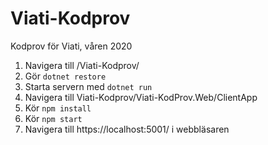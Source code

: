 # Viati-Kodprov
Kodprov för Viati, våren 2020

1. Navigera till /Viati-Kodprov/
2. Gör `dotnet restore`
3. Starta servern med `dotnet run`
3. Navigera till Viati-Kodprov/Viati-KodProv.Web/ClientApp
4. Kör `npm install`
5. Kör `npm start`
6. Navigera till https://localhost:5001/ i webbläsaren
